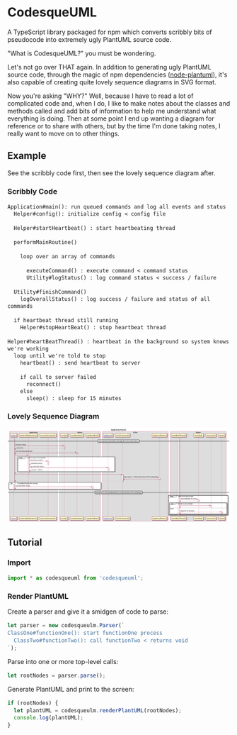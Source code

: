 # CodesqueUML

A TypeScript library packaged for npm which converts scribbly bits of pseudocode into extremely ugly PlantUML source code.

"What is CodesqueUML?" you must be wondering.

Let's not go over THAT again. In addition to generating ugly PlantUML source
code, through the magic of npm dependencies
([node-plantuml](https://www.npmjs.com/package/node-plantuml)), it's also
capable of creating quite lovely sequence diagrams in SVG format.

Now you're asking "WHY?" Well, because I have to read a lot of complicated code
and, when I do, I like to make notes about the classes and methods called and
add bits of information to help me understand what everything is doing. Then at
some point I end up wanting a diagram for reference or to share with others, but
by the time I'm done taking notes, I really want to move on to other things.

## Example

See the scribbly code first, then see the lovely sequence diagram after.

### Scribbly Code

```
Application#main(): run queued commands and log all events and status
  Helper#config(): initialize config < config file

  Helper#startHeartbeat() : start heartbeating thread

  performMainRoutine()

    loop over an array of commands

      executeCommand() : execute command < command status
      Utility#logStatus() : log command status < success / failure

  Utility#finishCommand()
    logOverallStatus() : log success / failure and status of all commands

  if heartbeat thread still running
    Helper#stopHeartBeat() : stop heartbeat thread

Helper#heartBeatThread() : heartbeat in the background so system knows we're working
  loop until we're told to stop
    heartbeat() : send heartbeat to server

    if call to server failed
      reconnect()
    else
      sleep() : sleep for 15 minutes
```

### Lovely Sequence Diagram

![Example Diagram](https://raw.githubusercontent.com/seanodell/codesqueuml/master/examples/examples.Application.main.png)

## Tutorial

### Import

```typescript
import * as codesqueuml from 'codesqueuml';
```

### Render PlantUML

Create a parser and give it a smidgen of code to parse:

```typescript
let parser = new codesqueulm.Parser(`
ClassOne#functionOne(): start functionOne process
  ClassTwo#functionTwo(): call functionTwo < returns void
`);
```

Parse into one or more top-level calls:

```typescript
let rootNodes = parser.parse();
```

Generate PlantUML and print to the screen:

```typescript
if (rootNodes) {
  let plantUML = codesqueulm.renderPlantUML(rootNodes);
  console.log(plantUML);
}
```
